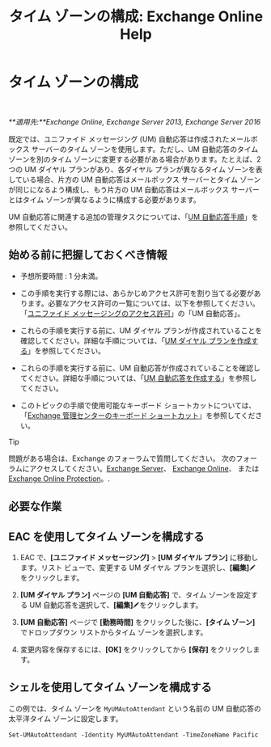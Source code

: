 ﻿---
title: 'タイム ゾーンの構成: Exchange Online Help'
TOCTitle: タイム ゾーンの構成
ms:assetid: 30d769e1-3657-4622-bc9a-643c63cf46d9
ms:mtpsurl: https://technet.microsoft.com/ja-jp/library/Aa997162(v=EXCHG.150)
ms:contentKeyID: 50555750
ms.date: 05/22/2018
mtps_version: v=EXCHG.150
ms.translationtype: HT
---

# タイム ゾーンの構成

 

_**適用先:**Exchange Online, Exchange Server 2013, Exchange Server 2016_

既定では、ユニファイド メッセージング (UM) 自動応答は作成されたメールボックス サーバーのタイム ゾーンを使用します。ただし、UM 自動応答のタイム ゾーンを別のタイム ゾーンに変更する必要がある場合があります。たとえば、2 つの UM ダイヤル プランがあり、各ダイヤル プランが異なるタイム ゾーンを表している場合、片方の UM 自動応答はメールボックス サーバーとタイム ゾーンが同じになるよう構成し、もう片方の UM 自動応答はメールボックス サーバーとはタイム ゾーンが異なるように構成する必要があります。

UM 自動応答に関連する追加の管理タスクについては、「[UM 自動応答手順](um-auto-attendant-procedures-exchange-2013-help.md)」を参照してください。

## 始める前に把握しておくべき情報

  - 予想所要時間 : 1 分未満。

  - この手順を実行する際には、あらかじめアクセス許可を割り当てる必要があります。必要なアクセス許可の一覧については、以下を参照してください。「[ユニファイド メッセージングのアクセス許可](unified-messaging-permissions-exchange-2013-help.md)」の「UM 自動応答」。

  - これらの手順を実行する前に、UM ダイヤル プランが作成されていることを確認してください。詳細な手順については、「[UM ダイヤル プランを作成する](create-a-um-dial-plan-exchange-2013-help.md)」を参照してください。

  - これらの手順を実行する前に、UM 自動応答が作成されていることを確認してください。詳細な手順については、「[UM 自動応答を作成する](create-a-um-auto-attendant-exchange-2013-help.md)」を参照してください。

  - このトピックの手順で使用可能なキーボード ショートカットについては、「[Exchange 管理センターのキーボード ショートカット](keyboard-shortcuts-in-the-exchange-admin-center-exchange-online-protection-help.md)」を参照してください。


> [!TIP]
> 問題がある場合は、Exchange のフォーラムで質問してください。 次のフォーラムにアクセスしてください。<A href="https://go.microsoft.com/fwlink/p/?linkid=60612">Exchange Server</A>、 <A href="https://go.microsoft.com/fwlink/p/?linkid=267542">Exchange Online</A>、 または <A href="https://go.microsoft.com/fwlink/p/?linkid=285351">Exchange Online Protection</A>。.



## 必要な作業

## EAC を使用してタイム ゾーンを構成する

1.  EAC で、**\[ユニファイド メッセージング\]** \> **\[UM ダイヤル プラン\]** に移動します。リスト ビューで、変更する UM ダイヤル プランを選択し、**\[編集\]**![編集アイコン](images/Bb124582.6f53ccb2-1f13-4c02-bea0-30690e6ea71d(EXCHG.150).gif "編集アイコン") をクリックします。

2.  **\[UM ダイヤル プラン\]** ページの **\[UM 自動応答\]** で、タイム ゾーンを設定する UM 自動応答を選択して、**\[編集\]**![編集アイコン](images/Bb124582.6f53ccb2-1f13-4c02-bea0-30690e6ea71d(EXCHG.150).gif "編集アイコン")をクリックします。

3.  **\[UM 自動応答\]** ページで **\[勤務時間\]** をクリックした後に、**\[タイム ゾーン\]** でドロップダウン リストからタイム ゾーンを選択します。

4.  変更内容を保存するには、**\[OK\]** をクリックしてから **\[保存\]** をクリックします。

## シェルを使用してタイム ゾーンを構成する

この例では、タイム ゾーンを `MyUMAutoAttendant` という名前の UM 自動応答の太平洋タイム ゾーンに設定します。

    Set-UMAutoAttendant -Identity MyUMAutoAttendant -TimeZoneName Pacific

